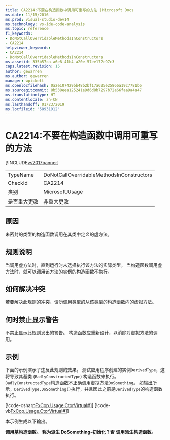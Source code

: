 ```yaml
---
title: CA2214:不要在构造函数中调用可重写的方法 |Microsoft Docs
ms.date: 11/15/2016
ms.prod: visual-studio-dev14
ms.technology: vs-ide-code-analysis
ms.topic: reference
f1_keywords:
- DoNotCallOverridableMethodsInConstructors
- CA2214
helpviewer_keywords:
- CA2214
- DoNotCallOverridableMethodsInConstructors
ms.assetid: 335b57ca-a6e8-41b4-a20e-57ee172c97c3
caps.latest.revision: 15
author: gewarren
ms.author: gewarren
manager: wpickett
ms.openlocfilehash: 0a2e107429bb48b2bf17a625e25866a19c7781b6
ms.sourcegitcommit: 8b538eea125241e9d6d8b7297b72a66faa9a4a47
ms.translationtype: HT
ms.contentlocale: zh-CN
ms.lasthandoff: 01/23/2019
ms.locfileid: "58931912"
---
```

# <a name="ca2214-do-not-call-overridable-methods-in-constructors"></a>CA2214:不要在构造函数中调用可重写的方法
[!INCLUDE[vs2017banner](../includes/vs2017banner.md)]

|||
|-|-|
|TypeName|DoNotCallOverridableMethodsInConstructors|
|CheckId|CA2214|
|类别|Microsoft.Usage|
|是否重大更改|非重大更改|

## <a name="cause"></a>原因
 未密封的类型的构造函数调用在其类中定义的虚方法。

## <a name="rule-description"></a>规则说明
 当调用虚方法时，直到运行时未选择执行该方法的实际类型。 当构造函数调用虚方法时，就可以调用该方法的实例的构造函数不执行。

## <a name="how-to-fix-violations"></a>如何解决冲突
 若要解决此规则的冲突，请勿调用类型的从该类型的构造函数内的虚拟方法。

## <a name="when-to-suppress-warnings"></a>何时禁止显示警告
 不禁止显示此规则发出的警告。 构造函数应重新设计，以消除对虚拟方法的调用。

## <a name="example"></a>示例
 下面的示例演示了违反此规则的效果。 测试应用程序创建的实例`DerivedType`，这将导致其基类 (`BadlyConstructedType`) 构造函数来执行。 `BadlyConstructedType`构造函数不正确调用虚拟方法`DoSomething`。 如输出所示，`DerivedType.DoSomething()`执行，并且因此之前是`DerivedType`的构造函数执行。

 [!code-csharp[FxCop.Usage.CtorVirtual#1](../snippets/csharp/VS_Snippets_CodeAnalysis/FxCop.Usage.CtorVirtual/cs/FxCop.Usage.CtorVirtual.cs#1)]
 [!code-vb[FxCop.Usage.CtorVirtual#1](../snippets/visualbasic/VS_Snippets_CodeAnalysis/FxCop.Usage.CtorVirtual/vb/FxCop.Usage.CtorVirtual.vb#1)]

 本示例生成以下输出。

 **调用基构造函数。** 
**称为派生 DoSomething-初始化？否**
**调用派生构造函数。**
